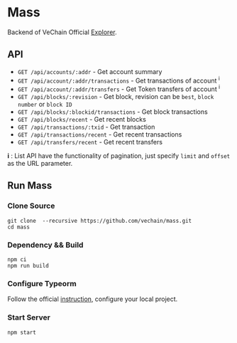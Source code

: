 # Mass

Backend of VeChain Official [Explorer](https://explore.vechain.org).

## API

+ `GET /api/accounts/:addr` - Get account summary
+ `GET /api/account/:addr/transactions` - Get transactions of account <sup>i</sup>
+ `GET /api/account/:addr/transfers` - Get Token transfers of account <sup>i</sup>
+ `GET /api/blocks/:revision` - Get block, revision can be `best`, `block number` or `block ID`
+ `GET /api/blocks/:blockid/transactions` - Get block transactions
+ `GET /api/blocks/recent` - Get recent blocks
+ `GET /api/transactions/:txid` - Get transaction
+ `GET /api/transactions/recent` - Get recent transactions
+ `GET /api/transfers/recent` - Get recent transfers

<b>i</b> : List API have the functionality of pagination, just specify `limit` and `offset` as the URL parameter. 

## Run Mass

### Clone Source

``` shell
git clone  --recursive https://github.com/vechain/mass.git
cd mass
```

### Dependency && Build

``` shell
npm ci 
npm run build
```

### Configure Typeorm

Follow the official [instruction](https://typeorm.io/#/using-ormconfig), configure your local project.

### Start Server

``` shell
npm start
```